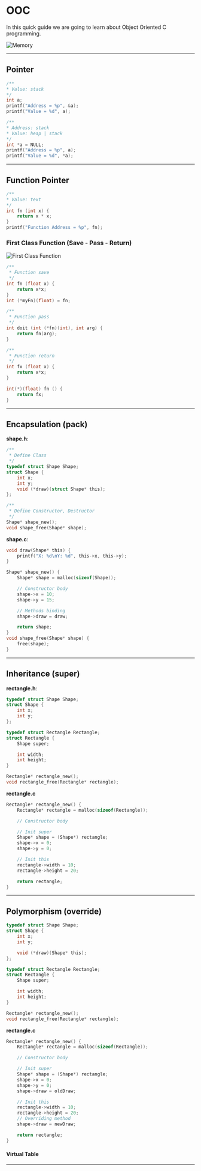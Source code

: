 # OOC

In this quick guide we are going to learn about Object Oriented C programming.

![Memory](https://he-s3.s3.amazonaws.com/media/uploads/383f472.png)

---

## Pointer

```c
/**
* Value: stack
*/
int a;
printf("Address = %p", &a);
printf("Value = %d", a);

/**
* Address: stack
* Value: heap | stack
*/
int *a = NULL;
printf("Address = %p", a);
printf("Value = %d", *a);
```

---

## Function Pointer

```c
/**
* Value: text
*/
int fn (int x) {
    return x * x;
}
printf("Function Address = %p", fn);
```

### First Class Function (Save - Pass - Return)

![First Class Function](https://www.ocf.berkeley.edu/~shidi/cs61a/w/images/thumb/2/2f/Higherorderfunctions.JPG/500px-Higherorderfunctions.JPG)

```c
/**
 * Function save
 */
int fn (float x) {
    return x*x;
}
int (*myFn)(float) = fn;

/**
 * Function pass
 */
int doit (int (*fn)(int), int arg) {
    return fn(arg);
}

/**
 * Function return
 */
int fx (float x) {
    return x*x;
}

int(*)(float) fn () {
    return fx;
}
```

---

## Encapsulation (pack)

**shape.h**:

```c
/**
 * Define Class
 */
typedef struct Shape Shape;
struct Shape {
    int x;
    int y;
    void (*draw)(struct Shape* this);
};

/**
 * Define Constructor, Destructor
 */
Shape* shape_new();
void shape_free(Shape* shape);
```

**shape.c**:

```c
void draw(Shape* this) {
    printf("X: %d\nY: %d", this->x, this->y);
}

Shape* shape_new() {
    Shape* shape = malloc(sizeof(Shape));

    // Constructor body
    shape->x = 10;
    shape->y = 15;

    // Methods binding
    shape->draw = draw;

    return shape;
}
void shape_free(Shape* shape) {
    free(shape);
}
```

---

## Inheritance (super)

**rectangle.h**:

```c
typedef struct Shape Shape;
struct Shape {
    int x;
    int y;
};

typedef struct Rectangle Rectangle;
struct Rectangle {
    Shape super;

    int width;
    int height;
}

Rectangle* rectangle_new();
void rectangle_free(Rectangle* rectangle);
```

**rectangle.c**

```c
Rectangle* rectangle_new() {
    Rectangle* rectangle = malloc(sizeof(Rectangle));

    // Constructor body

    // Init super
    Shape* shape = (Shape*) rectangle;
    shape->x = 0;
    shape->y = 0;

    // Init this
    rectangle->width = 10;
    rectangle->height = 20;

    return rectangle;
}
```

---

## Polymorphism (override)

```c
typedef struct Shape Shape;
struct Shape {
    int x;
    int y;

    void (*draw)(Shape* this);
};

typedef struct Rectangle Rectangle;
struct Rectangle {
    Shape super;

    int width;
    int height;
}

Rectangle* rectangle_new();
void rectangle_free(Rectangle* rectangle);
```

**rectangle.c**

```c
Rectangle* rectangle_new() {
    Rectangle* rectangle = malloc(sizeof(Rectangle));

    // Constructor body

    // Init super
    Shape* shape = (Shape*) rectangle;
    shape->x = 0;
    shape->y = 0;
    shape->draw = oldDraw;

    // Init this
    rectangle->width = 10;
    rectangle->height = 20;
    // Overriding method
    shape->draw = newDraw;

    return rectangle;
}
```

#### Virtual Table

---
